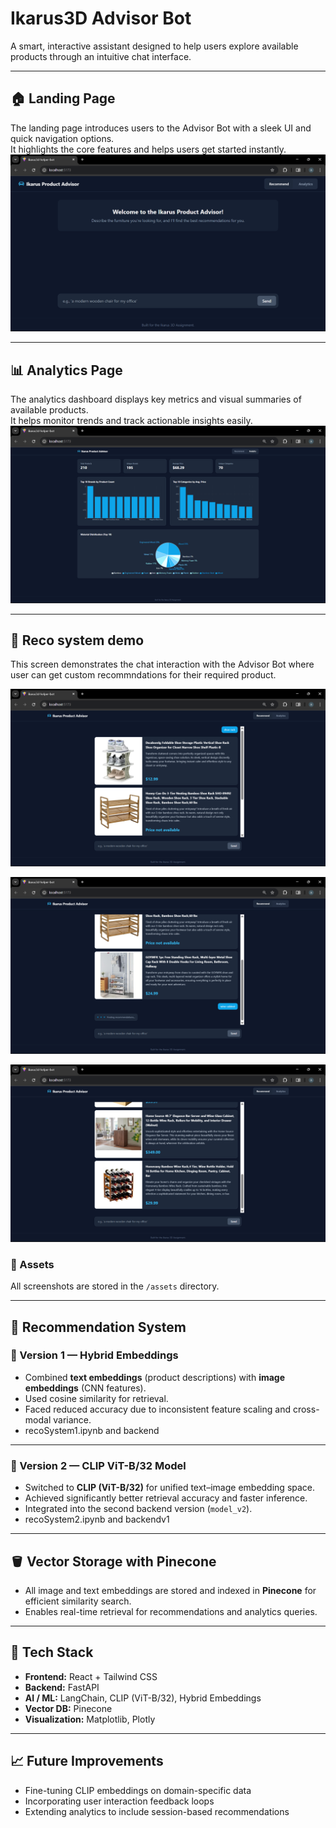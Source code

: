 # Ikarus3D Advisor Bot

A smart, interactive assistant designed to help users explore available products through an intuitive chat interface.

---

## 🏠 Landing Page
The landing page introduces users to the Advisor Bot with a sleek UI and quick navigation options.  
It highlights the core features and helps users get started instantly.  
![Landing Page](./assets/landing%20page.png)

---

## 📊 Analytics Page
The analytics dashboard displays key metrics and visual summaries of available products.  
It helps monitor trends and track actionable insights easily.  
![Analytics Page](./assets/analytics%20page.png)

---

## 💬 Reco system demo
This screen demonstrates the chat interaction with the Advisor Bot where user can get custom recommndations for their required product.

![Demo 01](./assets/demo01.png)

![Demo 02](./assets/demo02.png)

![Demo 03](./assets/demo03.png)

### 📸 Assets
All screenshots are stored in the `/assets` directory.


---

## 🧩 Recommendation System

### 🔹 Version 1 — Hybrid Embeddings
- Combined **text embeddings** (product descriptions) with **image embeddings** (CNN features).  
- Used cosine similarity for retrieval.  
- Faced reduced accuracy due to inconsistent feature scaling and cross-modal variance.
- recoSystem1.ipynb and backend
---
### 🔹 Version 2 — CLIP ViT-B/32 Model
- Switched to **CLIP (ViT-B/32)** for unified text–image embedding space.  
- Achieved significantly better retrieval accuracy and faster inference.  
- Integrated into the second backend version (`model_v2`).
- recoSystem2.ipynb and backendv1
---

## 🪣 Vector Storage with Pinecone
- All image and text embeddings are stored and indexed in **Pinecone** for efficient similarity search.  
- Enables real-time retrieval for recommendations and analytics queries.

---

## 🚀 Tech Stack
- **Frontend:** React + Tailwind CSS  
- **Backend:** FastAPI  
- **AI / ML:** LangChain, CLIP (ViT-B/32), Hybrid Embeddings  
- **Vector DB:** Pinecone 
- **Visualization:** Matplotlib, Plotly

---

## 📈 Future Improvements
- Fine-tuning CLIP embeddings on domain-specific data  
- Incorporating user interaction feedback loops  
- Extending analytics to include session-based recommendations









